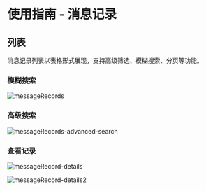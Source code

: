 # 使用指南 - 消息记录

## 列表

消息记录列表以表格形式展现，支持高级筛选、模糊搜索、分页等功能。

### 模糊搜索

![messageRecords](https://cdn.masastack.com/stack/doc/mc/messageRecords.png)

### 高级搜索

![messageRecords-advanced-search](https://cdn.masastack.com/stack/doc/mc/messageRecords-advanced-search.png)

### 查看记录

![messageRecord-details](https://cdn.masastack.com/stack/doc/mc/messageRecord-details.png)

![messageRecord-details2](https://cdn.masastack.com/stack/doc/mc/messageRecord-details2.png)